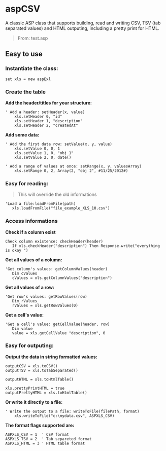 # aspCSV

A classic ASP class that supports building, read and writing CSV, TSV (tab separated values)
and HTML outputing, including a pretty print for HTML.

> From: test.asp

## Easy to use

### Instantiate the class:

```
set xls = new aspExl
```

### Create the table

**Add the header/titles for your structure:**
	
```
' Add a header: setHeader(x, value)
    xls.setHeader 0, "id"
    xls.setHeader 1, "description"
    xls.setHeader 2, "createdAt"
```
    
**Add some data:**

```
' Add the first data row: setValue(x, y, value)
    xls.setValue 0, 0, 1
    xls.setValue 1, 0, "obj 1"
    xls.setValue 2, 0, date()
    
' Add a range of values at once: setRange(x, y, valuesArray)
    xls.setRange 0, 2, Array(2, "obj 2", #11/25/2012#)

```

### Easy for reading:

> This will override the old informations

```
'Load a file:loadFromFile(path)
   xls.loadFromFile("file_example_XLS_10.csv")
```

### Access informations 

**Check if a column exist**

```
Check column existence: checkHeader(header)
   If xls.checkHeader("description") Then Response.write("everything is okay ")
```

**Get all values of a column:**

```
'Get column's values: getColumnValues(header)
   Dim cValues
   cValues = xls.getColumnValues("description")
```

**Get all values of a row:**

```
'Get row's values: getRowValues(row)
   Dim rValues
   rValues = xls.getRowValues(0)

```

**Get a cell's value:**

```
'Get a cell's value: getCellValue(header, row)
   Dim value
   value = xls.getCellValue "description", 0
```
 
### Easy for outputing:
	
**Output the data in string formatted values:**
	
```
outputCSV = xls.toCSV()
outputTSV = xls.toTabSeparated()
    
outputHTML = xls.toHtmlTable()
    
xls.prettyPrintHTML = true
outputPrettyHTML = xls.toHtmlTable()
```

**Or write it directly to a file:**

```
' Write the output to a file: writeToFile(filePath, format)
	xls.writeToFile("c:\mydata.csv", ASPXLS_CSV)
```
	
**The format flags supported are:**
	
```
ASPXLS_CSV = 1	' CSV format
ASPXLS_TSV = 2	' Tab separeted format
ASPXLS_HTML = 3	' HTML table format
```

